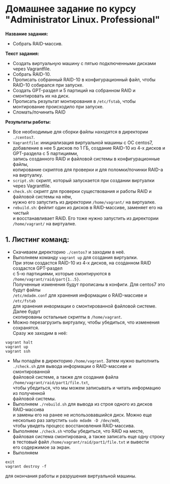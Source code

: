 # Домашнее задание по курсу "Administrator Linux. Professional"

**Название задания:** 

  - Собрать RAID-массив. 

**Текст задания:** 

  - Создать виртуальную машину с пятью подключенными дисками через Vagrantfile. 
  - Собрать RAID-10.
  - Прописать собранный RAID-10 в конфигурационный файл, чтобы RAID-10 собирался при запуске.
  - Создать GPT-раздел и 5 партиций на собранном RAID и смонтировать их на диск.
  - Прописать результат монтирования в ```/etc/fstab```, чтобы монтирование происходило при запуске.
  - Сломать/починить RAID

**Результаты работы:** 

  - Все необходимые для сборки файлы находятся в директории ```./centos7```. 
  - ```Vagrantfile```: инициализация виртуальной машины с ОС centos7, \
    добавление в нее 5 дисков по 1 ГБ, создание RAID-10 из 4-х дисков и GPT-раздела с 5 партициями, \
    запись созданного RAID и файловой системы в конфигурационные файлы, \
    копирование скриптов для проверки и для поломки/починки RAID-а на виртуалку.
  - ```script.sh```: скрипт, который запускается при создании виртуалки через Vagrantfile.
  - ```check.sh```: скрипт для проверки существования и работы RAID и файловой системы на нём, \
    нужно его запустить из директории ```/home/vagrant/``` на виртуалке.
  - ```rebuild.sh```: фейлит один из дисков в RAID-массиве, заменяет его на чистый \
    и восстанавливает RAID. Его тоже нужно запустить из директории ```/home/vagrant/``` на виртуалке.

## 1. Листинг команд:
   
 - Скачиваем директорию  ```./centos7``` и заходим в неё.
 - Выполняем команду ```vagrant up``` для создания виртуалки. \
   При этом создастся RAID-10 из 4-х дисков, на созданном RAID создастся GPT-раздел \
   с 5-ю партициями, которые смонтируются в ```/home/vagrant/raid/part{1..5}```. \
   Полученные изменения будут прописаны в конфиги. Для centos7 это будут файлы \
   ```/etc/mdadm.conf``` для хранения информации о RAID-массиве и ```/etc/fstab``` \
   для хранения инвормации о смонтированной файловой системе. Далее будут \
   скопированы остальные скрипты в ```/home/vagrant```.
 - Можно перезагрузить виртуалку, чтобы убедиться, что изменения сохранятся. \
   Сразу же заходим в неё:
   
```
vagrant halt    
vagrant up
vagrant ssh
```
 - Мы попадём в директорию ```/home/vagrant```. Затем нужно выполнить \
   ```./check.sh``` для вывода информации о RAID-массиве и смонтированной \
   файловой системе, а также для создания файла ```/home/vagrant/raid/part1/file.txt```, \
   чтобы убедиться, что мы можем записывать и читать информацию из полученной \
   файловой системы.
 - Выполняем ```./rebuild.sh``` для вывода из строя одного из дисков RAID-массива \
   и замены его на ранее не использовавшийся диск.
   Можно еще несколько раз запустить ```sudo mdadm -D /dev/md0```, \
   чтобы увидеть процесс восстановления RAID-массива.
 - Выполняем ```./check.sh``` чтобы убедиться, что RAID на месте, \
   файловая система смонтирована, а также записать еще одну строку \
   в тестовый файл ```/home/vagrant/raid/part1/file.txt``` и вывести \
   его содержимое за экран.
 - Выполняем
   
```
exit
vagrant destroy -f
```
  для окончания работы и разрушения виртуальной машины.
